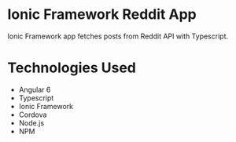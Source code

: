# Ionic Framework Reddit App
Ionic Framework app fetches posts from Reddit API with Typescript.

# Technologies Used

* Angular 6
* Typescript
* Ionic Framework
* Cordova
* Node.js
* NPM

